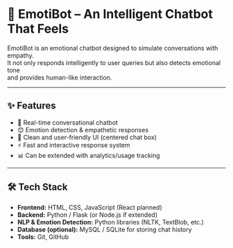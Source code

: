 # 🤖 EmotiBot – An Intelligent Chatbot That Feels  

EmotiBot is an emotional chatbot designed to simulate conversations with empathy.  
It not only responds intelligently to user queries but also detects emotional tone  
and provides human-like interaction.  

---

## ✨ Features
- 💬 Real-time conversational chatbot  
- 😊 Emotion detection & empathetic responses  
- 🎨 Clean and user-friendly UI (centered chat box)  
- ⚡ Fast and interactive response system  
- 📊 Can be extended with analytics/usage tracking  

---

## 🛠️ Tech Stack
- **Frontend:** HTML, CSS, JavaScript (React planned)  
- **Backend:** Python / Flask (or Node.js if extended)  
- **NLP & Emotion Detection:** Python libraries (NLTK, TextBlob, etc.)  
- **Database (optional):** MySQL / SQLite for storing chat history  
- **Tools:** Git, GitHub  

